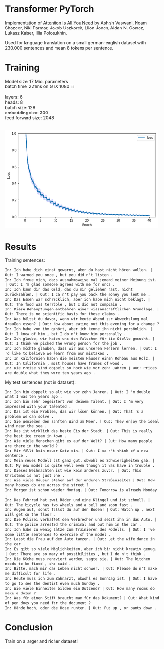 # Transformer PyTorch
 Implementation of [Attention Is All You Need](https://arxiv.org/abs/1706.03762)
 by Ashish Vaswani, Noam Shazeer, Niki Parmar, Jakob Uszkoreit, Llion Jones, Aidan N. Gomez, Lukasz Kaiser, Illia Polosukhin.<br>
 
 Used for language translation on a small german-english dataset with 230.000 sentences and mean 8 tokens per sentence.

# Training
Model size: 17 Mio. parameters<br>
batch time: 221ms on GTX 1080 Ti<br><br>
layers: 6<br>
heads: 8<br>
batch size: 128<br>
embedding size: 300<br>
feed forward size: 2048<br><br>

![loss](https://github.com/Hauf3n/Transformer-PyTorch/blob/main/media/loss.png)

# Results
Training sentences:<br>
```
In: Ich habe dich einst gewarnt, aber du hast nicht hören wollen. | Out: I warned you once , but you did n't listen . 
In: Ich freue mich, dass ausnahmsweise mal jemand meiner Meinung ist. | Out: I 'm glad someone agrees with me for once . 
In: Ich kann dir das Geld, das du mir geliehen hast, nicht zurückzahlen. | Out: I ca n't pay you back the money you lent me . 
In: Das Essen war schrecklich, aber ich habe mich nicht beklagt. | Out: The food was terrible , but I did not complain . 
In: Diese Behauptungen entbehren einer wissenschaftlichen Grundlage. | Out: There is no scientific basis for these claims . 
In: Was hältst du davon, wenn wir heute Abend zur Abwechslung mal draußen essen? | Out: How about eating out this evening for a change ? 
In: Ich habe von ihm gehört, aber ich kenne ihn nicht persönlich. | Out: I know of him , but I do n't know him personally . 
In: Ich glaube, wir haben uns den Falschen für die Stelle gesucht. | Out: I think we picked the wrong person for the job . 
In: Ich möchte glauben, dass wir aus unseren Fehlern lernen. | Out: I 'd like to believe we learn from our mistakes . 
In: In Kalifornien haben die meisten Häuser einen Rohbau aus Holz. | Out: In California , most houses have frames of wood . 
In: Die Preise sind doppelt so hoch wie vor zehn Jahren | Out: Prices are double what they were ten years ago . 
```

My test sentences (not in dataset):<br>
```
In: Ich bin doppelt so alt wie vor zehn Jahren. | Out: I 'm double what I was ten years ago . 
In: Ich bin sehr begeistert von deinem Talent. | Out: I 'm very impressed with your talented . 
In: Das ist ein Problem, das wir lösen können. | Out: That 's a problem we can solve . 
In: Sie genießen den sanften Wind am Meer. | Out: They enjoy the ideal wind near the sea . 
In: Das ist wirklich das beste Eis der Stadt. | Out: This is really the best ice cream in town . 
In: Wie viele Menschen gibt es auf der Welt? | Out: How many people are there in the world ? 
In: Mir fällt kein neuer Satz ein. | Out: I ca n't think of a new sentence . 
In: Mein neues Modell ist ganz gut, obwohl es Schwierigkeiten gab. | Out: My new model is quite well even though it was have in trouble . 
In: Dieses Weihnachten ist wie kein anderes zuvor. | Out: This Christmas is not just one . 
In: Wie viele Häuser stehen auf der anderen Straßenseite? | Out: How many houses do are across the street ? 
In: Morgen ist schon wieder Montag. | Out: Tomorrow is already Monday . 
In: Das Fahrrad hat zwei Räder und eine Klingel und ist schnell. | Out: The bicycle has two wheels and a bell and soon fast . 
In: Augen auf, sonst fällst du auf den Boden! | Out: Watch up , next will get on the floor . 
In: Die Polizei verhaftet den Verbrecher und setzt ihn in das Auto. | Out: The police arrested the criminal and put him in the car . 
In: Ich habe zu wenig Sätze zum Trainieren des Modells. | Out: I 've some little sentences to exercise of the model . 
In: Lasst die Frau auf dem Auto tanzen. | Out: Let the wife dance in the car . 
In: Es gibt so viele Möglichkeiten, aber ich bin nicht kreativ genug. | Out: There are so many of possibilities , but I do n't think . 
In: Die Küche muss renoviert werden, sagte sie. | Out: The kitchen needs to be fixed , she said . 
In: Bitte, mach mir das Leben nicht schwer. | Out: Please do n't make me difficult for life . 
In: Heute muss ich zum Zahnarzt, obwohl es Sonntag ist. | Out: I have to go to see the dentist even much Sunday . 
In: Wie viele Einheiten bilden ein Dutzend? | Out: How many rooms do make a dozen ? 
In: Was für einen Stift braucht man für das Dokument? | Out: What kind of pen does you need for the document ? 
In: Hände hoch, oder die Hose runter. | Out: Put up , or pants down . 
```

# Conclusion
Train on a larger and richer dataset!
